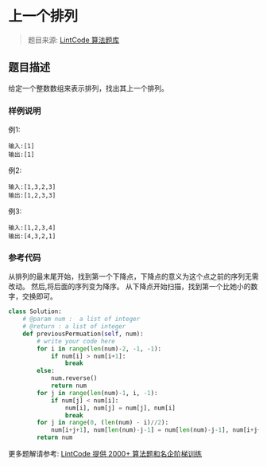 # 上一个排列
 > 题目来源: [LintCode 算法题库](https://www.lintcode.com/problem/previous-permutation/?utm_source=sc-github-wzz)
 ## 题目描述
 给定一个整数数组来表示排列，找出其上一个排列。
 ### 样例说明
 
例1:
```
输入:[1]
输出:[1]
```


例2:
```
输入:[1,3,2,3]
输出:[1,2,3,3]
```

例3:
```
输入:[1,2,3,4]
输出:[4,3,2,1]

```

 ### 参考代码
 从排列的最末尾开始，找到第一个下降点，下降点的意义为这个点之前的序列无需改动。
然后,将后面的序列变为降序。
从下降点开始扫描，找到第一个比她小的数字，交换即可。
```python
class Solution:
    # @param num :  a list of integer
    # @return : a list of integer
    def previousPermuation(self, num):
        # write your code here
        for i in range(len(num)-2, -1, -1):
            if num[i] > num[i+1]:
                break
        else:
            num.reverse()
            return num
        for j in range(len(num)-1, i, -1):
            if num[j] < num[i]:
                num[i], num[j] = num[j], num[i]
                break
        for j in range(0, (len(num) - i)//2):
            num[i+j+1], num[len(num)-j-1] = num[len(num)-j-1], num[i+j+1]
        return num
```
 更多题解请参考: [LintCode 提供 2000+ 算法题和名企阶梯训练](https://www.lintcode.com/problem/?utm_source=sc-github-wzz)